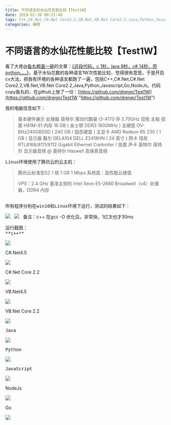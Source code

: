 ```yaml
---
title: 不同语言的水仙花性能比较【Test1W】
date: 2019-01-30 09:21:48
tags: C++,C#.Net,C#.Net Core2.2,VB.Net,VB.Net Core2.2,Java,Python,Javascript,Go,NodeJs
categories: 编程
---
```

# 不同语言的水仙花性能比较【Test1W】


看了大佬@[鱼丸粗面一碗](https://home.cnblogs.com/u/abountme/)的文章：[《这段代码，c 1秒，java 9秒，c# 14秒，而python。。。》](https://www.cnblogs.com/abountme/p/10311654.html "这段代码，c 1秒，java 9秒，c# 14秒，而python。。。")，基于水仙花数的各种语言1W次性能比较，觉得很有意思。于是开启cv大法，把我有环境的各种语言都跑了一遍，包括C++,C#.Net,C#.Net Core2.2,VB.Net,VB.Net Core2.2,Java,Python,Javascript,Go,NodeJs。代码copy鱼丸的，在github上放了一份：[https://github.com/dreign/Test1W](https://github.com/dreign/Test1W "https://github.com/dreign/Test1W")

我的电脑信息如下：

> 基本硬件展示
> 处理器	英特尔 第四代酷睿 i3-4170 @ 3.70GHz 双核
> 主板	技嘉 H81M-S1
> 内存	16 GB ( 金士顿 DDR3 1600MHz )
> 主硬盘	 OV-Blitz240GBSSD ( 240 GB / 固态硬盘 )
> 主显卡	AMD Radeon R5 230 ( 1 GB )
> 显示器	戴尔 DELA104 DELL E2418HN ( 24 英寸  )
> 网卡	瑞昱 RTL8168/8111/8112 Gigabit Ethernet Controller / 技嘉
> 声卡	英特尔 英特尔 显示器音频 @ 英特尔 Haswell  高保真音频
<pre class="allContent ng-binding">Linux环境使用了腾讯云的云主机：</pre>
> 腾讯云标准型S2 1 核 1 GB 1 Mbps 系统盘：高性能云硬盘
> 
> VPS：2.4 GHz 基准主频的 Intel Xeon E5-2680 Broadwell（v4）处理器，DDR4 内存
<pre class="allContent ng-binding">

所有程序分别在win10和Linux环境下运行，测试的结果如下：</pre>

![](/images/3250-20190130142554543-1888774085.png)
&nbsp;
![](/images/3250-20190130144246660-1146336272.png)
&nbsp;
备注：c++ 在gcc -O 优化后，非常快，1亿次也才30ms

<pre class="allContent ng-binding">
运行截图：
**c++**</pre>

![](https://img2018.cnblogs.com/blog/3250/201901/3250-20190129201236232-1996780428.jpg)

C#.Net4.5

![](https://img2018.cnblogs.com/blog/3250/201901/3250-20190129201339819-688234978.jpg)

C#.Net Core 2.2

![](https://img2018.cnblogs.com/blog/3250/201901/3250-20190129201424323-1221440370.jpg)

VB.Net4.5

![](https://img2018.cnblogs.com/blog/3250/201901/3250-20190129201511806-598222327.jpg)

VB.Net Core 2.2

![](https://img2018.cnblogs.com/blog/3250/201901/3250-20190129201537320-1634420331.jpg)

<pre class="allContent ng-binding">Java</pre>

![](https://img2018.cnblogs.com/blog/3250/201901/3250-20190129201931815-2058529314.jpg)

<pre class="allContent ng-binding">Python</pre>

![](https://img2018.cnblogs.com/blog/3250/201901/3250-20190129201959562-847976854.jpg)

<pre class="allContent ng-binding">JavaScript</pre>

![](https://img2018.cnblogs.com/blog/3250/201901/3250-20190129202054538-177998054.jpg)

NodeJs

![](https://img2018.cnblogs.com/blog/3250/201901/3250-20190129202121125-1033315678.jpg)

Go

![](https://img2018.cnblogs.com/blog/3250/201901/3250-20190129202141048-1193363742.jpg)